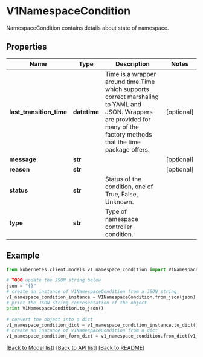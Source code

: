 # V1NamespaceCondition

NamespaceCondition contains details about state of namespace.

## Properties

Name | Type | Description | Notes
------------ | ------------- | ------------- | -------------
**last_transition_time** | **datetime** | Time is a wrapper around time.Time which supports correct marshaling to YAML and JSON.  Wrappers are provided for many of the factory methods that the time package offers. | [optional] 
**message** | **str** |  | [optional] 
**reason** | **str** |  | [optional] 
**status** | **str** | Status of the condition, one of True, False, Unknown. | 
**type** | **str** | Type of namespace controller condition. | 

## Example

```python
from kubernetes.client.models.v1_namespace_condition import V1NamespaceCondition

# TODO update the JSON string below
json = "{}"
# create an instance of V1NamespaceCondition from a JSON string
v1_namespace_condition_instance = V1NamespaceCondition.from_json(json)
# print the JSON string representation of the object
print V1NamespaceCondition.to_json()

# convert the object into a dict
v1_namespace_condition_dict = v1_namespace_condition_instance.to_dict()
# create an instance of V1NamespaceCondition from a dict
v1_namespace_condition_form_dict = v1_namespace_condition.from_dict(v1_namespace_condition_dict)
```
[[Back to Model list]](../README.md#documentation-for-models) [[Back to API list]](../README.md#documentation-for-api-endpoints) [[Back to README]](../README.md)


